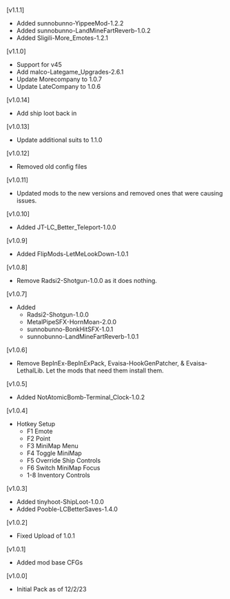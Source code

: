 [v1.1.1]

+ Added sunnobunno-YippeeMod-1.2.2
+ Added sunnobunno-LandMineFartReverb-1.0.2
+ Added Sligili-More_Emotes-1.2.1

[v1.1.0]

+ Support for v45
+ Add malco-Lategame_Upgrades-2.6.1
+ Update Morecompany to 1.0.7
+ Update LateCompany to 1.0.6

[v1.0.14]

+ Add ship loot back in

[v1.0.13]

+ Update additional suits to 1.1.0

[v1.0.12]

+ Removed old config files

[v1.0.11]

+ Updated mods to the new versions and removed ones that were causing issues.

[v1.0.10]

+ Added JT-LC_Better_Teleport-1.0.0

[v1.0.9]

+ Added FlipMods-LetMeLookDown-1.0.1

[v1.0.8]

+ Remove Radsi2-Shotgun-1.0.0 as it does nothing.

[v1.0.7]

+ Added
	+ Radsi2-Shotgun-1.0.0
	+ MetalPipeSFX-HornMoan-2.0.0
	+ sunnobunno-BonkHitSFX-1.0.1
	+ sunnobunno-LandMineFartReverb-1.0.1

[v1.0.6]

+ Remove BepInEx-BepInExPack, Evaisa-HookGenPatcher, & Evaisa-LethalLib. Let the mods that need them install them.
 

[v1.0.5]

+ Added NotAtomicBomb-Terminal_Clock-1.0.2

[v1.0.4]

+ Hotkey Setup
	+ F1 Emote
	+ F2 Point
	+ F3 MiniMap Menu
	+ F4 Toggle MiniMap
	+ F5 Override Ship Controls
	+ F6 Switch MiniMap Focus
	+ 1-8 Inventory Controls

[v1.0.3]

+ Added tinyhoot-ShipLoot-1.0.0
+ Added Pooble-LCBetterSaves-1.4.0
 
[v1.0.2]

+ Fixed Upload of 1.0.1

[v1.0.1]

+ Added mod base CFGs

[v1.0.0]

+ Initial Pack as of 12/2/23